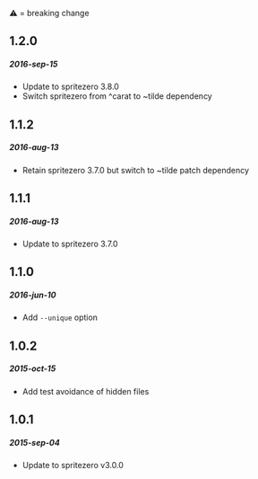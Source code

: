 :warning: = breaking change

## 1.2.0
##### 2016-sep-15
* Update to spritezero 3.8.0
* Switch spritezero from ^carat to ~tilde dependency

## 1.1.2
##### 2016-aug-13
* Retain spritezero 3.7.0 but switch to ~tilde patch dependency

## 1.1.1
##### 2016-aug-13
* Update to spritezero 3.7.0

## 1.1.0
##### 2016-jun-10
* Add `--unique` option

## 1.0.2
##### 2015-oct-15
* Add test avoidance of hidden files

## 1.0.1
##### 2015-sep-04
* Update to spritezero v3.0.0
